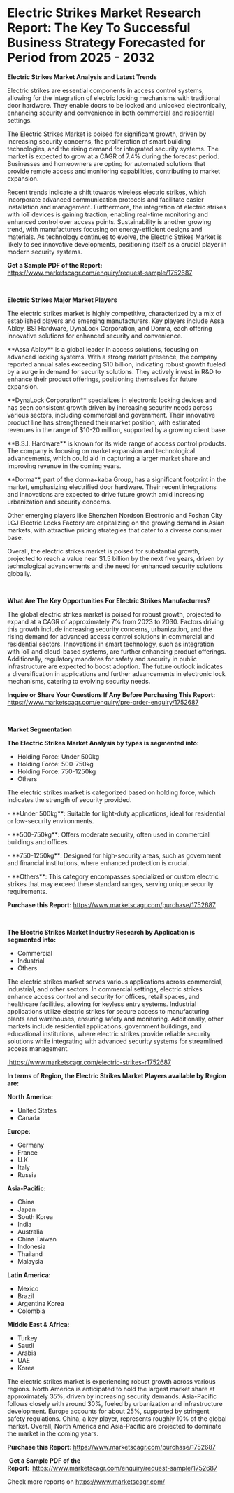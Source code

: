 <p><h1>Electric Strikes Market Research Report: The Key To Successful Business Strategy Forecasted for Period from 2025 - 2032</h1></p><p><strong>Electric Strikes Market Analysis and Latest Trends</strong></p>
<p><p>Electric strikes are essential components in access control systems, allowing for the integration of electric locking mechanisms with traditional door hardware. They enable doors to be locked and unlocked electronically, enhancing security and convenience in both commercial and residential settings. </p><p>The Electric Strikes Market is poised for significant growth, driven by increasing security concerns, the proliferation of smart building technologies, and the rising demand for integrated security systems. The market is expected to grow at a CAGR of 7.4% during the forecast period. Businesses and homeowners are opting for automated solutions that provide remote access and monitoring capabilities, contributing to market expansion. </p><p>Recent trends indicate a shift towards wireless electric strikes, which incorporate advanced communication protocols and facilitate easier installation and management. Furthermore, the integration of electric strikes with IoT devices is gaining traction, enabling real-time monitoring and enhanced control over access points. Sustainability is another growing trend, with manufacturers focusing on energy-efficient designs and materials. As technology continues to evolve, the Electric Strikes Market is likely to see innovative developments, positioning itself as a crucial player in modern security systems.</p></p>
<p><strong>Get a Sample PDF of the Report:&nbsp;</strong> <a href="https://www.marketscagr.com/enquiry/request-sample/1752687?utm_campaign=3208&utm_medium=2&utm_source=Github&utm_content=ia&utm_term=06032025&utm_id=electric-strikes">https://www.marketscagr.com/enquiry/request-sample/1752687</a></p>
<p>&nbsp;</p>
<p><strong>Electric Strikes Major Market Players</strong></p>
<p><p>The electric strikes market is highly competitive, characterized by a mix of established players and emerging manufacturers. Key players include Assa Abloy, BSI Hardware, DynaLock Corporation, and Dorma, each offering innovative solutions for enhanced security and convenience.</p><p>**Assa Abloy** is a global leader in access solutions, focusing on advanced locking systems. With a strong market presence, the company reported annual sales exceeding $10 billion, indicating robust growth fueled by a surge in demand for security solutions. They actively invest in R&D to enhance their product offerings, positioning themselves for future expansion.</p><p>**DynaLock Corporation** specializes in electronic locking devices and has seen consistent growth driven by increasing security needs across various sectors, including commercial and government. Their innovative product line has strengthened their market position, with estimated revenues in the range of $10-20 million, supported by a growing client base.</p><p>**B.S.I. Hardware** is known for its wide range of access control products. The company is focusing on market expansion and technological advancements, which could aid in capturing a larger market share and improving revenue in the coming years.</p><p>**Dorma**, part of the dorma+kaba Group, has a significant footprint in the market, emphasizing electrified door hardware. Their recent integrations and innovations are expected to drive future growth amid increasing urbanization and security concerns.</p><p>Other emerging players like Shenzhen Nordson Electronic and Foshan City LCJ Electric Locks Factory are capitalizing on the growing demand in Asian markets, with attractive pricing strategies that cater to a diverse consumer base.</p><p>Overall, the electric strikes market is poised for substantial growth, projected to reach a value near $1.5 billion by the next five years, driven by technological advancements and the need for enhanced security solutions globally.</p></p>
<p>&nbsp;</p>
<p><strong>What Are The Key Opportunities For Electric Strikes Manufacturers?</strong></p>
<p><p>The global electric strikes market is poised for robust growth, projected to expand at a CAGR of approximately 7% from 2023 to 2030. Factors driving this growth include increasing security concerns, urbanization, and the rising demand for advanced access control solutions in commercial and residential sectors. Innovations in smart technology, such as integration with IoT and cloud-based systems, are further enhancing product offerings. Additionally, regulatory mandates for safety and security in public infrastructure are expected to boost adoption. The future outlook indicates a diversification in applications and further advancements in electronic lock mechanisms, catering to evolving security needs.</p></p>
<p><strong>Inquire or Share Your Questions If Any Before Purchasing This Report:</strong> <a href="https://www.marketscagr.com/enquiry/pre-order-enquiry/1752687?utm_campaign=3208&utm_medium=2&utm_source=Github&utm_content=ia&utm_term=06032025&utm_id=electric-strikes">https://www.marketscagr.com/enquiry/pre-order-enquiry/1752687</a></p>
<p>&nbsp;</p>
<p><strong>Market Segmentation</strong></p>
<p><strong>The Electric Strikes Market Analysis by types is segmented into:</strong></p>
<p><ul><li>Holding Force: Under 500kg</li><li>Holding Force: 500-750kg</li><li>Holding Force: 750-1250kg</li><li>Others</li></ul></p>
<p><p>The electric strikes market is categorized based on holding force, which indicates the strength of security provided. </p><p>- **Under 500kg**: Suitable for light-duty applications, ideal for residential or low-security environments. </p><p>- **500-750kg**: Offers moderate security, often used in commercial buildings and offices. </p><p>- **750-1250kg**: Designed for high-security areas, such as government and financial institutions, where enhanced protection is crucial. </p><p>- **Others**: This category encompasses specialized or custom electric strikes that may exceed these standard ranges, serving unique security requirements.</p></p>
<p><strong>Purchase this Report:&nbsp;</strong><a href="https://www.marketscagr.com/purchase/1752687?utm_campaign=3208&utm_medium=2&utm_source=Github&utm_content=ia&utm_term=06032025&utm_id=electric-strikes">https://www.marketscagr.com/purchase/1752687</a></p>
<p>&nbsp;</p>
<p><strong>The Electric Strikes Market Industry Research by Application is segmented into:</strong></p>
<p><ul><li>Commercial</li><li>Industrial</li><li>Others</li></ul></p>
<p><p>The electric strikes market serves various applications across commercial, industrial, and other sectors. In commercial settings, electric strikes enhance access control and security for offices, retail spaces, and healthcare facilities, allowing for keyless entry systems. Industrial applications utilize electric strikes for secure access to manufacturing plants and warehouses, ensuring safety and monitoring. Additionally, other markets include residential applications, government buildings, and educational institutions, where electric strikes provide reliable security solutions while integrating with advanced security systems for streamlined access management.</p></p>
<p><a href="https://www.marketscagr.com/electric-strikes-r1752687?utm_campaign=3208&utm_medium=2&utm_source=Github&utm_content=ia&utm_term=06032025&utm_id=electric-strikes">&nbsp;https://www.marketscagr.com/electric-strikes-r1752687</a></p>
<p><strong>In terms of Region, the Electric Strikes Market Players available by Region are:</strong></p>
<p>
    <p> <strong> North America: </strong>
        <ul>
            <li>United States</li>
            <li>Canada</li>
        </ul>
        </p> 
    <p> <strong> Europe: </strong>
        <ul>
            <li>Germany</li>
            <li>France</li>
            <li>U.K.</li>
            <li>Italy</li>
            <li>Russia</li>
        </ul>
        </p> 
    <p> <strong> Asia-Pacific: </strong>
        <ul>
            <li>China</li>
            <li>Japan</li>
            <li>South Korea</li>
            <li>India</li>
            <li>Australia</li>
            <li>China Taiwan</li>
            <li>Indonesia</li>
            <li>Thailand</li>
            <li>Malaysia</li>
        </ul>
        </p> 
    <p> <strong> Latin America: </strong>
        <ul>
            <li>Mexico</li>
            <li>Brazil</li>
            <li>Argentina Korea</li>
            <li>Colombia</li>
        </ul>
        </p> 
    <p> <strong> Middle East & Africa: </strong>
        <ul>
            <li>Turkey</li>
            <li>Saudi</li>
            <li>Arabia</li>
            <li>UAE</li>
            <li>Korea</li>
        </ul>
    </p>
    </p>
<p><p>The electric strikes market is experiencing robust growth across various regions. North America is anticipated to hold the largest market share at approximately 35%, driven by increasing security demands. Asia-Pacific follows closely with around 30%, fueled by urbanization and infrastructure development. Europe accounts for about 25%, supported by stringent safety regulations. China, a key player, represents roughly 10% of the global market. Overall, North America and Asia-Pacific are projected to dominate the market in the coming years.</p></p>
<p><strong>Purchase this Report: </strong><a href="https://www.marketscagr.com/purchase/1752687?utm_campaign=3208&utm_medium=2&utm_source=Github&utm_content=ia&utm_term=06032025&utm_id=electric-strikes">https://www.marketscagr.com/purchase/1752687</a></p>
<p>&nbsp;<strong>Get a Sample PDF of the Report:&nbsp;&nbsp;</strong><a href="https://www.marketscagr.com/enquiry/request-sample/1752687?utm_campaign=3208&utm_medium=2&utm_source=Github&utm_content=ia&utm_term=06032025&utm_id=electric-strikes">https://www.marketscagr.com/enquiry/request-sample/1752687</a></p>
<p><strong></strong></p>
<p>Check more reports on <a href="https://www.marketscagr.com/?utm_campaign=3208&utm_medium=2&utm_source=Github&utm_content=ia&utm_term=06032025&utm_id=electric-strikes">https://www.marketscagr.com/</a></p>